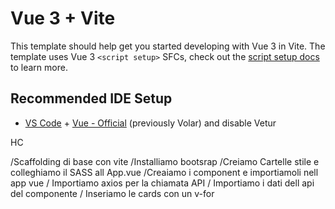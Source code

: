 # Vue 3 + Vite

This template should help get you started developing with Vue 3 in Vite. The template uses Vue 3 `<script setup>` SFCs, check out the [script setup docs](https://v3.vuejs.org/api/sfc-script-setup.html#sfc-script-setup) to learn more.

## Recommended IDE Setup

- [VS Code](https://code.visualstudio.com/) + [Vue - Official](https://marketplace.visualstudio.com/items?itemName=Vue.volar) (previously Volar) and disable Vetur


HC

/Scaffolding di base con vite
/Installiamo bootsrap
/Creiamo Cartelle stile e colleghiamo il SASS all App.vue
/Creaiamo i component e importiamoli nell app vue
/ Importiamo axios per la chiamata API
/ Importiamo i dati dell api del componente
/ Inseriamo le cards con un v-for